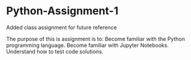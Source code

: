 # Python-Assignment-1
Added class assignment for future reference 

The purpose of this is assignment is to:
    Become familiar with the Python programming language.
    Become familiar with Jupyter Notebooks.
    Understand how to test code solutions.

